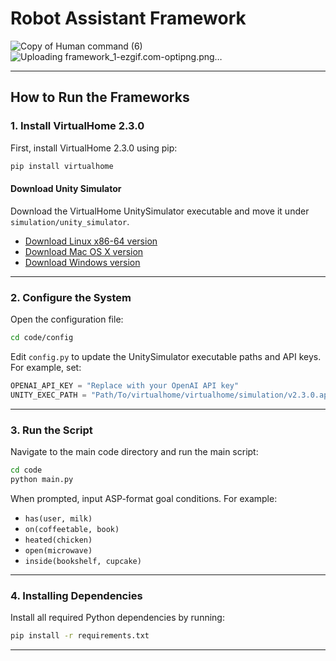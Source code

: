 # Robot Assistant Framework
![Copy of Human command (6)](https://github.com/user-attachments/assets/af0456eb-c911-4ac6-b288-31d1c0896f1e)
![Uploading framework_1-ezgif.com-optipng.png…]()


---

## How to Run the Frameworks

### 1. Install VirtualHome 2.3.0

First, install VirtualHome 2.3.0 using pip:

```bash
pip install virtualhome
```

#### Download Unity Simulator

Download the VirtualHome UnitySimulator executable and move it under `simulation/unity_simulator`.

- [Download Linux x86-64 version](http://virtual-home.org//release/simulator/v2.0/v2.3.0/linux_exec.zip)
- [Download Mac OS X version](http://virtual-home.org/release/simulator/v2.0/v2.3.0/macos_exec.zip)
- [Download Windows version](http://virtual-home.org//release/simulator/v2.0/v2.3.0/windows_exec.zip)

---

### 2. Configure the System

Open the configuration file:

```bash
cd code/config
```

Edit `config.py` to update the UnitySimulator executable paths and API keys. For example, set:

```python
OPENAI_API_KEY = "Replace with your OpenAI API key"
UNITY_EXEC_PATH = "Path/To/virtualhome/virtualhome/simulation/v2.3.0.app"
```
---

### 3. Run the Script

Navigate to the main code directory and run the main script:

```bash
cd code
python main.py
```

When prompted, input ASP-format goal conditions. For example:
- `has(user, milk)`
- `on(coffeetable, book)`
- `heated(chicken)`
- `open(microwave)`
- `inside(bookshelf, cupcake)`

---

### 4. Installing Dependencies

Install all required Python dependencies by running:

```bash
pip install -r requirements.txt
```

---
